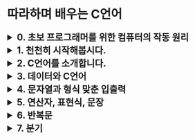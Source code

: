 # 따라하며 배우는 C언어

<details>
<summary style="font-size: 1.5em;font-weight: bold;">0. 초보 프로그래머를 위한 컴퓨터의 작동 원리</summary>

0.0 초보 프로그래머를 위한 컴퓨터의 작동 원리 강의 개요

0.1 컴퓨터의 구성 요소들

0.2 컴퓨터를 켤 때 일어나는 일들

0.3 운영체제가 해주는 일들

0.4 컴퓨터는 왜 2진수를 사용할까?

0.5 현대적 컴퓨터의 기본 구조

0.6 컴퓨터 메모리의 기본 구조

0.7 CPU의 기본 구조

0.8 CPU가 일하는 방법

0.9 정보의 단위

0.10 이진수

</details>

<details>
<summary style="font-size: 1.5em;font-weight: bold;">1. 천천히 시작해봅시다.</summary>

1.0 C언어를 제대로 배우는 방법

1.1 C언어의 탄생

1.2 C언어의 특징

1.3 C언어의 표준

1.4 소프트웨어 개발의 7가지 단계

1.5 통합개발환경 소개

1.6 비주얼 스튜디오 설치

1.7 비주얼 스튜디오 2019의 기본적인 사용법

1.8 C언어와 함수

1.9 컴파일러와 링커

1.10 비주얼 스튜디오 더 편리하게 사용하기

1.11 명령 프롬포트의 기본적인 사용법

1.12 비주얼 스튜디오 코드의 설치 방법

1.13 비주얼 스튜디오 코드의 기본적인 사용 방법

</details>

<details>
<summary style="font-size: 1.5em;font-weight: bold;">2. C언어를 소개합니다.</summary>

2.1 C의 해부학

2.2 C 프로그램 훑어보기

2.3 변수가 편리한 이유

2.4 자료형이 필요한 이유

2.5 변수를 선언하는 방법

2.6 printf() 함수의 기본적인 사용법

2.7 주석 다는 방법

2.8 키워드와 예약어

2.9 함수 만들기

2.10 디버거 사용법

2.11 문법 오류와 문맥 오류

2.12 읽기 좋은 코드를 만드는 요령

</details>

<details>
<summary style="font-size: 1.5em;font-weight: bold;">3. 데이터와 C언어</summary>

3.1 데이터와 자료형

3.2 변수와 상수

3.3 scanf() 함수의 기본적인 사용법

3.4 간단한 입출력 프로그램 만들기

3.5 정수와 실수

3.6 정수의 오버플로우

3.7 다양한 정수형들

3.8 8진수와 16진수

3.9 고정 너비 정수

3.10 문자형

3.11 부동소수점형

3.12 부동소수점형의 한계

3.13 불리언형

3.14 복소수형

</details>

<details>
<summary style="font-size: 1.5em;font-weight: bold;">4. 문자열과 형식 맞춘 입출력</summary>

4.1 문자열 입출력하기

4.2 sizeof 연산자

4.3 문자열이 메모리에 저장되는 구조

4.4 strlen() 함수

4.5 기호적 상수와 전처리기

4.6 명백한 상수들

4.7 printf() 함수의 변환 지정자들

4.8 변환 지정자의 수식어들

4.9 printf() 함수가 인자들을 해석하는 과정

4.10 scanf() 함수의 사용법

</details>

<details>
<summary style="font-size: 1.5em;font-weight: bold;">5. 연산자, 표현식, 문장</summary>

5.1 반복 루프와의 첫 만남

5.2 대입 연산자와 몇 가지 용어들

5.3 더하기, 빼기, 부호 연산자들

5.4 곱하기 연산자

5.5 나누기 연산자

5.6 연산자 우선순위와 표현식 트리

5.7 나머지 연산자

5.8 증가, 감소 연산자

5.9 표현식과 문장

5.10 순서도

5.11 자료형 변환

5.12 함수의 인수와 매개변수 ​

</details>

<details>
<summary style="font-size: 1.5em;font-weight: bold;">6. 반복문</summary>

6.1 while 반복 루프에서 scanf()의 반환값 사용하기

6.2 의사 코드 Pseudo Code

6.3 진입조건 루프 while

6.4 관계 연산자

6.5 사실과 거짓

6.6 \_Bool 자료형

6.7 관계 연산자의 우선순위

6.8 for 루프 소개

6.9 for는 유연해요

6.10 다양한 대입 연산자들 (그리고 어셈블리 코드 확인법)

6.11 콤마 연산자

6.12 제논의 역설 시뮬레이션 예제

6.13 탈출조건 루프 do while

6.14 어떤 루프를 사용할까?

6.15 중첩된 루프들

6.16 배열과 런타임 에러

6.17 for 루프를 배열과 함께 사용하기

6.18 루프 안에서 함수의 반환값 사용하기

</details>

<details>
<summary style="font-size: 1.5em;font-weight: bold;">7. 분기</summary>

7.1 분기문 if

7.2 표준 입출력 함수들 getchar(), putchar() 예제

7.3 ctype.h 문자 함수들

7.4 다중 선택 else if

7.5 else와 if 짝짓기

7.6 소수 판단 예제

7.7 논리 연산자 Logical operators

7.8 단어 세기 예제

7.9 조건 연산자

7.10 루프 도우미 continue와 break

7.11 최대, 최소, 평균 구하기 예제

7.12 다중 선택 switch와 break

7.13 goto를 피하는 방법

</details>
